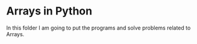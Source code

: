 # Arrays in Python
In this folder I am going to put the programs and solve problems related to Arrays.
